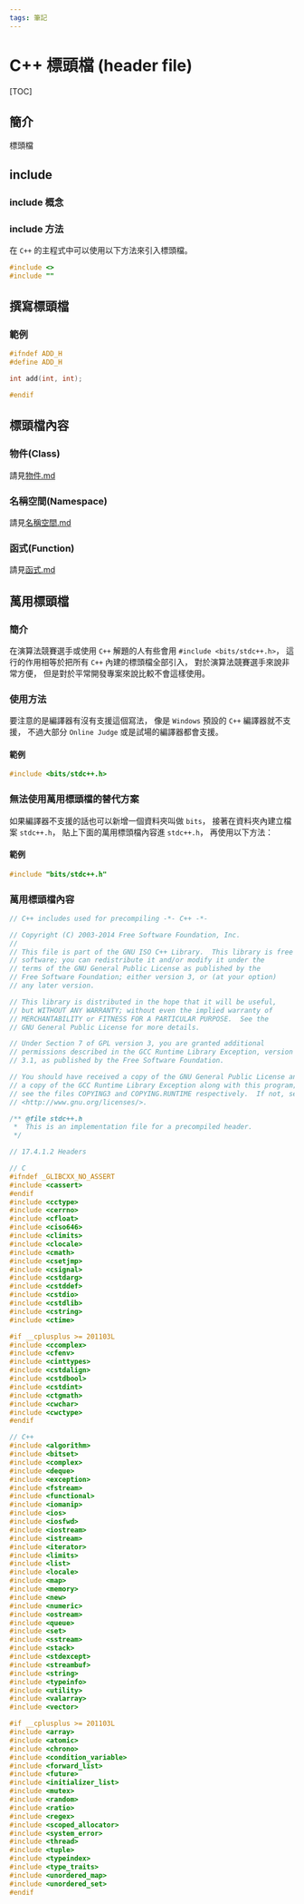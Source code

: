 ```yaml
---
tags: 筆記
---
```


# C++ 標頭檔 (header file)

[TOC]

## 簡介

標頭檔

## include

### include 概念

### include 方法

在 `C++` 的主程式中可以使用以下方法來引入標頭檔。

```cpp
#include <>
#include ""
```

## 撰寫標頭檔

### 範例

```h
#ifndef ADD_H
#define ADD_H

int add(int, int);

#endif
```

 <!-- 參考 https://zh.wikipedia.org/zh-tw/%E5%A4%B4%E6%96%87%E4%BB%B6 -->

## 標頭檔內容

### 物件(Class)

請見[物件.md](物件.md)

### 名稱空間(Namespace)

請見[名稱空間.md](名稱空間.md)

### 函式(Function)

請見[函式.md](函式.md)

## 萬用標頭檔

### 簡介

在演算法競賽選手或使用 `C++` 解題的人有些會用
`#include <bits/stdc++.h>`，
這行的作用相等於把所有 `C++` 內建的標頭檔全部引入，
對於演算法競賽選手來說非常方便，
但是對於平常開發專案來說比較不會這樣使用。

### 使用方法

要注意的是編譯器有沒有支援這個寫法，
像是 `Windows` 預設的 `C++` 編譯器就不支援，
不過大部分 `Online Judge` 或是試場的編譯器都會支援。

#### 範例

```cpp
#include <bits/stdc++.h>
```

### 無法使用萬用標頭檔的替代方案

如果編譯器不支援的話也可以新增一個資料夾叫做 `bits`，
接著在資料夾內建立檔案 `stdc++.h`，
貼上下面的萬用標頭檔內容進 `stdc++.h`，
再使用以下方法：

#### 範例

```cpp
#include "bits/stdc++.h"
```

### 萬用標頭檔內容

```h
// C++ includes used for precompiling -*- C++ -*-

// Copyright (C) 2003-2014 Free Software Foundation, Inc.
//
// This file is part of the GNU ISO C++ Library.  This library is free
// software; you can redistribute it and/or modify it under the
// terms of the GNU General Public License as published by the
// Free Software Foundation; either version 3, or (at your option)
// any later version.

// This library is distributed in the hope that it will be useful,
// but WITHOUT ANY WARRANTY; without even the implied warranty of
// MERCHANTABILITY or FITNESS FOR A PARTICULAR PURPOSE.  See the
// GNU General Public License for more details.

// Under Section 7 of GPL version 3, you are granted additional
// permissions described in the GCC Runtime Library Exception, version
// 3.1, as published by the Free Software Foundation.

// You should have received a copy of the GNU General Public License and
// a copy of the GCC Runtime Library Exception along with this program;
// see the files COPYING3 and COPYING.RUNTIME respectively.  If not, see
// <http://www.gnu.org/licenses/>.

/** @file stdc++.h
 *  This is an implementation file for a precompiled header.
 */

// 17.4.1.2 Headers

// C
#ifndef _GLIBCXX_NO_ASSERT
#include <cassert>
#endif
#include <cctype>
#include <cerrno>
#include <cfloat>
#include <ciso646>
#include <climits>
#include <clocale>
#include <cmath>
#include <csetjmp>
#include <csignal>
#include <cstdarg>
#include <cstddef>
#include <cstdio>
#include <cstdlib>
#include <cstring>
#include <ctime>

#if __cplusplus >= 201103L
#include <ccomplex>
#include <cfenv>
#include <cinttypes>
#include <cstdalign>
#include <cstdbool>
#include <cstdint>
#include <ctgmath>
#include <cwchar>
#include <cwctype>
#endif

// C++
#include <algorithm>
#include <bitset>
#include <complex>
#include <deque>
#include <exception>
#include <fstream>
#include <functional>
#include <iomanip>
#include <ios>
#include <iosfwd>
#include <iostream>
#include <istream>
#include <iterator>
#include <limits>
#include <list>
#include <locale>
#include <map>
#include <memory>
#include <new>
#include <numeric>
#include <ostream>
#include <queue>
#include <set>
#include <sstream>
#include <stack>
#include <stdexcept>
#include <streambuf>
#include <string>
#include <typeinfo>
#include <utility>
#include <valarray>
#include <vector>

#if __cplusplus >= 201103L
#include <array>
#include <atomic>
#include <chrono>
#include <condition_variable>
#include <forward_list>
#include <future>
#include <initializer_list>
#include <mutex>
#include <random>
#include <ratio>
#include <regex>
#include <scoped_allocator>
#include <system_error>
#include <thread>
#include <tuple>
#include <typeindex>
#include <type_traits>
#include <unordered_map>
#include <unordered_set>
#endif
```